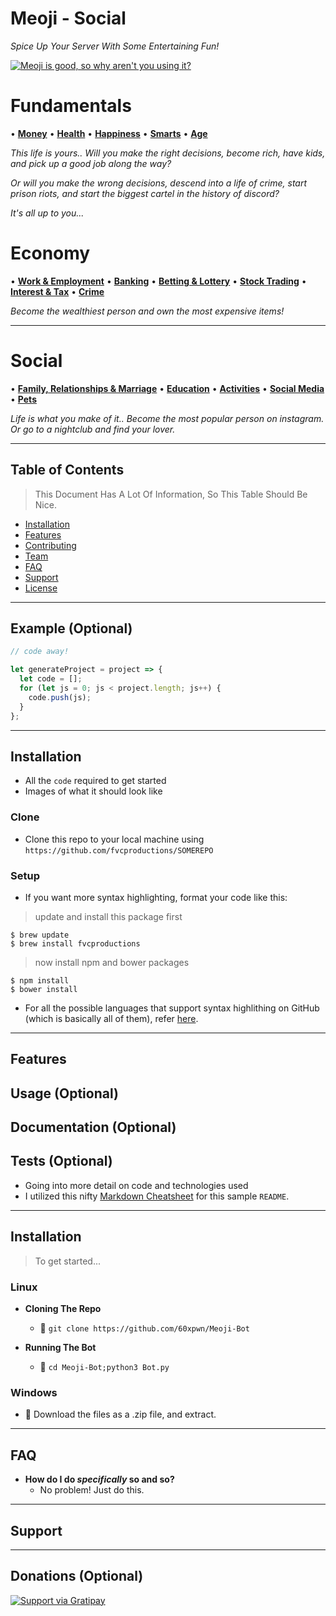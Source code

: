 # **Meoji - Social**
*Spice Up Your Server With Some Entertaining Fun!*

<a href="#Meoji Is Cool"><img src="https://avatars1.githubusercontent.com/u/4284691?v=3&s=200" title="Meoji is good, so why aren't you using it?" alt="Meoji is good, so why aren't you using it?"></a>

# **Fundamentals**

• [**Money**](https://github.com/Meoji/Discord/Bots/wiki/Wealth)
• [**Health**](https://github.com/Meoji/Meoji-Bot/wiki/AutoBanning)
• [**Happiness**](https://github.com/Meoji/Meoji-Bot/wiki/AutoBanning)
• [**Smarts**](https://github.com/Meoji/Meoji-Bot/wiki/AutoBanning)
• [**Age**](https://github.com/Meoji/Discord/Bots/wiki/Wealth)

*This life is yours.. Will you make the right decisions, become rich, have kids, and pick up a good job along the way?*

*Or will you make the wrong decisions, descend into a life of crime, start prison riots, and start the biggest cartel in the history of discord?*

*It's all up to you...*

# **Economy**

• [**Work & Employment**](https://github.com/Meoji/Meoji-Bot/wiki/AutoBanning)
• [**Banking**](https://github.com/60xpwn/Meoji-Bot/wiki/ChannelLocking)
• [**Betting & Lottery**](https://github.com/Meoji/Meoji-Bot/wiki/AutoBanning)
• [**Stock Trading**](https://github.com/60xpwn/Meoji-Bot/wiki/ProxyBlocker)
• [**Interest & Tax**](https://github.com/60xpwn/Meoji-Bot/wiki/ServerLocking)
• [**Crime**](https://github.com/60xpwn/Meoji-Bot/wiki/AutoMuting)


*Become the wealthiest person and own the most expensive items!*

---

# **Social**

• [**Family, Relationships & Marriage**](https://github.com/60xpwn/Meoji-Bot/wiki/AutoMuting)
• [**Education**](https://github.com/60xpwn/Meoji-Bot/wiki/AutoMuting)
• [**Activities**](https://github.com/60xpwn/Meoji-Bot/wiki/AutoMuting)
• [**Social Media**](https://github.com/Meoji/Meoji-Bot/wiki/AutoBanning)
• [**Pets**](https://github.com/Meoji/Meoji-Bot/wiki/AutoBanning)

*Life is what you make of it.. Become the most popular person on instagram. Or go to a nightclub and find your lover.*

---

## Table of Contents

> This Document Has A Lot Of Information, So This Table Should Be Nice.

- [Installation](#installation)
- [Features](#features)
- [Contributing](#contributing)
- [Team](#team)
- [FAQ](#faq)
- [Support](#support)
- [License](#license)


---

## Example (Optional)

```javascript
// code away!

let generateProject = project => {
  let code = [];
  for (let js = 0; js < project.length; js++) {
    code.push(js);
  }
};
```

---

## Installation

- All the `code` required to get started
- Images of what it should look like

### Clone

- Clone this repo to your local machine using `https://github.com/fvcproductions/SOMEREPO`

### Setup

- If you want more syntax highlighting, format your code like this:

> update and install this package first

```shell
$ brew update
$ brew install fvcproductions
```

> now install npm and bower packages

```shell
$ npm install
$ bower install
```

- For all the possible languages that support syntax highlithing on GitHub (which is basically all of them), refer <a href="https://github.com/github/linguist/blob/master/lib/linguist/languages.yml" target="_blank">here</a>.

---

## Features
## Usage (Optional)
## Documentation (Optional)
## Tests (Optional)

- Going into more detail on code and technologies used
- I utilized this nifty <a href="https://github.com/adam-p/markdown-here/wiki/Markdown-Cheatsheet" target="_blank">Markdown Cheatsheet</a> for this sample `README`.

---

## Installation

> To get started...

### Linux

- **Cloning The Repo**
    - 🍴 `git clone https://github.com/60xpwn/Meoji-Bot`

- **Running The Bot**
    - 👯 `cd Meoji-Bot;python3 Bot.py`

### Windows

- 🔨 Download the files as a .zip file, and extract.

---

## FAQ

- **How do I do *specifically* so and so?**
    - No problem! Just do this.

---

## Support

---

## Donations (Optional)

[![Support via Gratipay](https://cdn.rawgit.com/gratipay/gratipay-badge/2.3.0/dist/gratipay.png)](https://gratipay.com/fvcproductions/)
